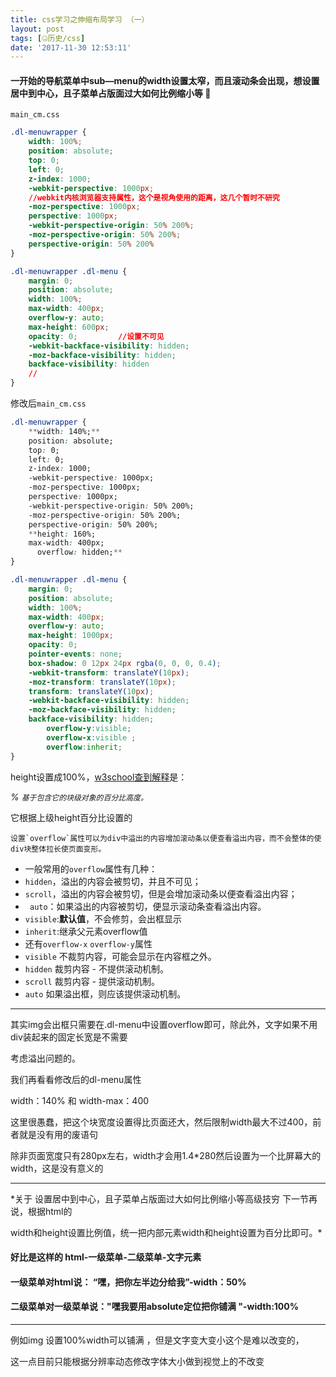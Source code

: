 ```yaml
---
title: css学习之伸缩布局学习 （一）
layout: post
tags: [🤐历史/css]
date: '2017-11-30 12:53:11'
---
```


#### 一开始的导航菜单中sub—menu的width设置太窄，而且滚动条会出现，想设置居中到中心，且子菜单占版面过大如何比例缩小等 	:ghost:

`main_cm.css` 
```css
.dl-menuwrapper {
	width: 100%;
	position: absolute;
	top: 0;
	left: 0;
	z-index: 1000;
	-webkit-perspective: 1000px; 
	//webkit内核浏览器支持属性，这个是视角使用的距离，这几个暂时不研究
	-moz-perspective: 1000px;
	perspective: 1000px;
	-webkit-perspective-origin: 50% 200%;
	-moz-perspective-origin: 50% 200%;
	perspective-origin: 50% 200%
}

.dl-menuwrapper .dl-menu {
	margin: 0;
	position: absolute;
	width: 100%;
	max-width: 400px;
	overflow-y: auto;
	max-height: 600px;
	opacity: 0;			//设置不可见
	-webkit-backface-visibility: hidden;
	-moz-backface-visibility: hidden;
	backface-visibility: hidden
	//
}
```
修改后`main_cm.css` 
```css
.dl-menuwrapper {
	**width: 140%;**
	position: absolute;
	top: 0;
	left: 0;
	z-index: 1000;
	-webkit-perspective: 1000px;
	-moz-perspective: 1000px;
	perspective: 1000px;
	-webkit-perspective-origin: 50% 200%;
	-moz-perspective-origin: 50% 200%;
	perspective-origin: 50% 200%;
	**height: 160%;
	max-width: 400px;
	  overflow: hidden;**
}

.dl-menuwrapper .dl-menu {
	margin: 0;
	position: absolute;
	width: 100%;
	max-width: 400px;
	overflow-y: auto;
	max-height: 1000px;
	opacity: 0;
	pointer-events: none;
	box-shadow: 0 12px 24px rgba(0, 0, 0, 0.4);
	-webkit-transform: translateY(10px);
	-moz-transform: translateY(10px);
	transform: translateY(10px);
	-webkit-backface-visibility: hidden;
	-moz-backface-visibility: hidden;
	backface-visibility: hidden;
	    overflow-y:visible;
	    overflow-x:visible ;
	    overflow:inherit;
}
```
 height设置成100%，[w3school查到解释](http://neteen.online/?m=w3c "w3school查到解释")是：

*%*	*`基于包含它的块级对象的百分比高度。`*

 它根据上级height百分比设置的

    设置`overflow`属性可以为div中溢出的内容增加滚动条以便查看溢出内容，而不会整体的使div块整体拉长使页面变形。

 -   一般常用的`overflow`属性有几种：
-   `hidden`，溢出的内容会被剪切，并且不可见；
-   `scroll`，溢出的内容会被剪切，但是会增加滚动条以便查看溢出内容；
-  ` auto`：如果溢出的内容被剪切，便显示滚动条查看溢出内容。
-  `visible`:**默认值**，不会修剪，会出框显示
-  `inherit`:继承父元素overflow值
 - 还有`overflow-x` `overflow-y`属性
-  `visible`	不裁剪内容，可能会显示在内容框之外。
- `hidden`	裁剪内容 - 不提供滚动机制。
- `scroll`	裁剪内容 - 提供滚动机制。
- `auto`	如果溢出框，则应该提供滚动机制。

------------

 其实img会出框只需要在.dl-menu中设置overflow即可，除此外，文字如果不用div装起来的固定长宽是不需要
 
考虑溢出问题的。

 我们再看看修改后的dl-menu属性
 
width：140% 和 width-max：400

 这里很愚蠢，把这个块宽度设置得比页面还大，然后限制width最大不过400，前者就是没有用的废语句
 
 除非页面宽度只有280px左右，width才会用1.4*280然后设置为一个比屏幕大的width，这是没有意义的
 
------------

*关于 设置居中到中心，且子菜单占版面过大如何比例缩小等高级技穷 下一节再说，根据html的

width和height设置比例值，统一把内部元素width和height设置为百分比即可。*

#### 好比是这样的 html-一级菜单-二级菜单-文字元素
#### 一级菜单对html说： “嘿，把你左半边分给我”-width：50%
#### 二级菜单对一级菜单说："嘿我要用absolute定位把你铺满 "-width:100%
-------
例如img 设置100%width可以铺满 ，但是文字变大变小这个是难以改变的，

这一点目前只能根据分辨率动态修改字体大小做到视觉上的不改变